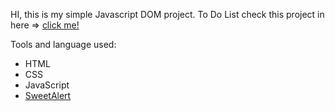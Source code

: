 HI, this is my simple Javascript DOM project. To Do List
check this project in here => [click me!](https://wahyu-pranata.github.io/to-do-list/main/)

Tools and language used:
* HTML
* CSS
* JavaScript
* [SweetAlert](https://sweetalert2.github.io/)
